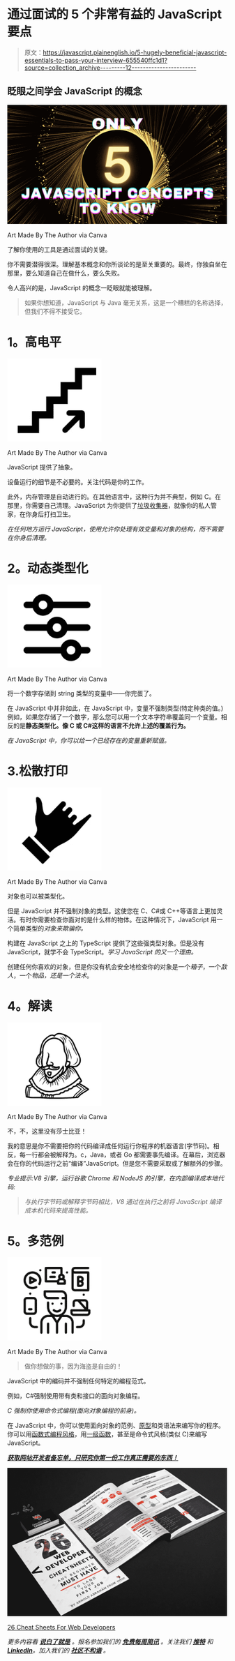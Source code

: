 # 通过面试的 5 个非常有益的 JavaScript 要点

> 原文：<https://javascript.plainenglish.io/5-hugely-beneficial-javascript-essentials-to-pass-your-interview-655540ffc1d1?source=collection_archive---------12----------------------->

## 眨眼之间学会 JavaScript 的概念

![](img/025eb63721538916c149237e800d3f5b.png)

Art Made By The Author via Canva

了解你使用的工具是通过面试的关键。

你不需要潜得很深。理解基本概念和你所谈论的是至关重要的。最终，你独自坐在那里，要么知道自己在做什么，要么失败。

令人高兴的是，JavaScript 的概念一眨眼就能被理解。

> 如果你想知道，JavaScript 与 Java 毫无关系，这是一个糟糕的名称选择，但我们不得不接受它。

# **1。高电平**

![](img/9eb85fb779e4e50c3502da3626499148.png)

Art Made By The Author via Canva

JavaScript 提供了抽象。

设备运行的细节是不必要的。关注代码是你的工作。

此外，内存管理是自动进行的。在其他语言中，这种行为并不典型，例如 C。在那里，你需要自己清理。JavaScript 为你提供了[垃圾收集器](https://en.wikipedia.org/wiki/Garbage_collection_(computer_science))，就像你的私人管家，在你身后打扫卫生。

*在任何地方运行 JavaScript，使用允许你处理有效变量和对象的结构，而不需要在你身后清理。*

# **2。动态类型化**

![](img/64a789e7eb05ad3e34fb2e057fa72288.png)

Art Made By The Author via Canva

将一个数字存储到 string 类型的变量中——你完蛋了。

在 JavaScript 中并非如此，在 JavaScript 中，变量不强制类型(特定种类的值。)例如，如果您存储了一个数字，那么您可以用一个文本字符串覆盖同一个变量。相反的是**静态类型化。像 C 或 C#这样的语言不允许上述的覆盖行为。**

*在 JavaScript 中，你可以给一个已经存在的变量重新赋值。*

# 3.松散打印

![](img/d39605b8b3d6a569d7cb364ca995cf63.png)

Art Made By The Author via Canva

对象也可以被类型化。

但是 JavaScript 并不强制对象的类型。这使您在 C、C#或 C++等语言上更加灵活。有时你需要检查你面对的是什么样的物体。在这种情况下，JavaScript 用一个简单类型的*对象来欺骗你。*

构建在 JavaScript 之上的 TypeScript 提供了这些强类型对象。但是没有 JavaScript，就学不会 TypeScript。*学习 JavaScript 的又一个理由。*

创建任何你喜欢的对象，但是你没有机会安全地检查你的对象是一个*箱子*，一个*敌人*，一个*物品，*还是一个*法术*。

# **4。解读**

![](img/b248bb69c7f72135994481f91ea53074.png)

Art Made By The Author via Canva

不，不，这里没有莎士比亚！

我的意思是你不需要把你的代码编译成任何运行你程序的机器语言(字节码)。相反，每一行都会被解释为。c，Java，或者 Go 都需要事先编译。在幕后，浏览器会在你的代码运行之前“编译”JavaScript。但是您不需要采取或了解额外的步骤。

*专业提示:V8 引擎，运行谷歌 Chrome 和 NodeJS 的引擎，在内部编译成本地代码:*

> *与执行字节码或解释字节码相比，V8 通过在执行之前将 JavaScript 编译成本机代码来提高性能。*

# **5。多范例**

![](img/2d19249f85bd767ac52637c91d14dd2d.png)

Art Made By The Author via Canva

> 做你想做的事，因为海盗是自由的！

JavaScript 中的编码并不强制任何特定的编程范式。

例如，C#强制使用带有类和接口的面向对象编程。

*C 强制你使用命令式编程(面向对象编程的前身)。*

在 JavaScript 中，你可以使用面向对象的范例、[原型](https://medium.com/geekculture/javascripts-prototype-inheritance-explained-for-dummies-32b6c4a8a2ef?source=your_stories_page----------------------------------------)和类语法来编写你的程序。你可以用[函数式编程风格](https://medium.com/nerd-for-tech/8-concepts-to-make-you-code-truly-pure-functions-in-javascript-316c430a7ed?source=your_stories_page----------------------------------------)，用[一级函数](https://medium.com/front-end-weekly/how-you-ban-impure-functions-from-your-javascript-code-f0399e92af85?source=your_stories_page----------------------------------------)，甚至是命令式风格(类似 C)来编写 JavaScript。

[***获取网站开发者备忘单，只研究你第一份工作真正需要的东西！***](https://arnoldcodeacademy.ck.page/26-web-dev-cheat-sheets)

![](img/7e327c14cf52fddcc0b9a9b86b010a28.png)

[26 Cheat Sheets For Web Developers](https://arnoldcodeacademy.ck.page/26-web-dev-cheat-sheets)

*更多内容看* [***说白了就是***](https://plainenglish.io/) *。报名参加我们的* [***免费每周简讯***](http://newsletter.plainenglish.io/) *。关注我们* [***推特***](https://twitter.com/inPlainEngHQ) *和*[***LinkedIn***](https://www.linkedin.com/company/inplainenglish/)*。加入我们的* [***社区不和谐***](https://discord.gg/GtDtUAvyhW) *。*